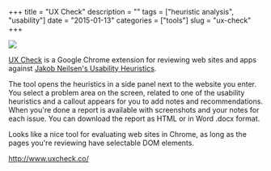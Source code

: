 +++
title = "UX Check"
description = ""
tags = ["heuristic analysis", "usability"]
date = "2015-01-13"
categories = ["tools"]
slug = "ux-check"
+++


<div class="tool-screenshot mb1"><a href="http://www.uxcheck.co/"><img id='bluga-thumbnail-2894' class='bluga-thumbnail custom' src='http://media.konigi.com/bluga/
wt54b5949b0d995_custom.jpg'/></a></div><p><a href="http://www.uxcheck.co/">UX Check</a> is a Google Chrome extension for reviewing web sites and apps against <a href="http://www.nngroup.com/articles/ten-usability-heuristics/">Jakob Neilsen's Usability Heuristics</a>.</p>

<p>The tool opens the heuristics in a side panel next to the website you enter. You select a problem area on the screen, related to one of the usability heuristics and a callout appears for you to add notes and recommendations. When you're done a report is available with screenshots and your notes for each issue. You can download the report as HTML or in Word .docx format.</p>

<p>Looks like a nice tool for evaluating web sites in Chrome, as long as the pages you're reviewing have selectable DOM elements.</p>

  
<p><a href="http://www.uxcheck.co/">http://www.uxcheck.co/</a></p>
      
